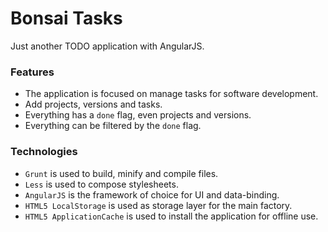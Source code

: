 Bonsai Tasks
============

Just another TODO application with AngularJS.

### Features

 * The application is focused on manage tasks for software development. 
 * Add projects, versions and tasks.
 * Everything has a `done` flag, even projects and versions.
 * Everything can be filtered by the `done` flag.

### Technologies

 * `Grunt` is used to build, minify and compile files.
 * `Less` is used to compose stylesheets.
 * `AngularJS` is the framework of choice for UI and data-binding.
 * `HTML5 LocalStorage` is used as storage layer for the main factory.
 * `HTML5 ApplicationCache` is used to install the application for offline use.
